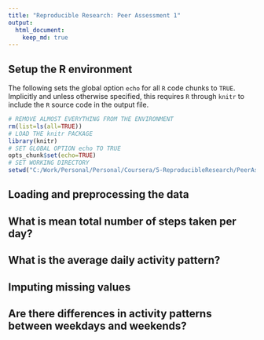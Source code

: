 ```yaml
---
title: "Reproducible Research: Peer Assessment 1"
output: 
  html_document:
    keep_md: true
---
```




## Setup the R environment

The following sets the global option `echo` for all `R` code chunks to `TRUE`. Implicitly and unless otherwise specified, this requires `R` through `knitr` to include the `R` source code in the output file. 


```r
# REMOVE ALMOST EVERYTHING FROM THE ENVIRONMENT
rm(list=ls(all=TRUE))
# LOAD THE knitr PACKAGE
library(knitr)
# SET GLOBAL OPTION echo TO TRUE
opts_chunk$set(echo=TRUE)
# SET WORKING DIRECTORY
setwd("C:/Work/Personal/Personal/Coursera/5-ReproducibleResearch/PeerAssessment1")
```



## Loading and preprocessing the data



## What is mean total number of steps taken per day?



## What is the average daily activity pattern?



## Imputing missing values



## Are there differences in activity patterns between weekdays and weekends?
